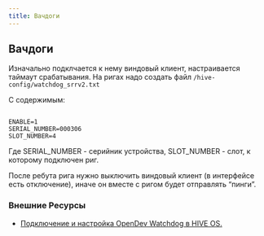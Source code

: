 ```yaml
---
title: Вачдоги
---
```


## Вачдоги
Изначально подклчается к нему виндовый клиент, настраивается таймаут срабатывания.
На ригах надо создать файл
`/hive-config/watchdog_srrv2.txt`

С содержимым:
<pre><code>
ENABLE=1
SERIAL_NUMBER=000306
SLOT_NUMBER=4
</code></pre>
Где SERIAL_NUMBER - серийник устройства, SLOT_NUMBER - слот, к которому подключен риг.

После ребута рига нужно выключить виндовый клиент (в интерфейсе есть отключение), иначе он вместе с ригом будет отправлять “пинги”.

### Внешние Ресурсы
- <a href="http://finance-quality.ru/podklyuchenie-i-nastrojka-opendev-watchdog-v-hive-os/">Подключение и настройка OpenDev Watchdog в HIVE OS.</a>

